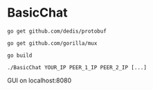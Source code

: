 # BasicChat

```
go get github.com/dedis/protobuf

go get github.com/gorilla/mux

go build

./BasicChat YOUR_IP PEER_1_IP PEER_2_IP [...]
```

GUI on localhost:8080